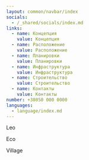 ```yaml
---
layout: common/navbar/index
socials:
  - /_shared/socials/index.md
links:
  - name: Концепция
    value: Концепция
  - name: Расположение
    value: Расположение
  - name: Планировки
    value: Планировки
  - name: Инфраструктура
    value: Инфраструктура
  - name: Строительство
    value: Строительство
  - name: Контакты
    value: Контакты
number: +38050 000 0000
languages:
  - language/index.md
---
```


Leo

Eco

Village
